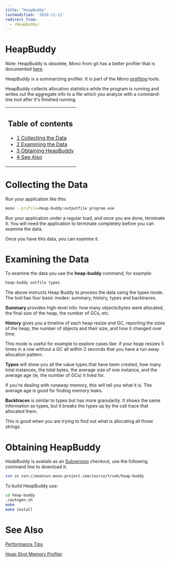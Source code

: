 ```yaml
---
title: "HeapBuddy"
lastmodified: '2010-11-11'
redirect_from:
  - /HeapBuddy/
---
```


HeapBuddy
=========

Note: HeapBuddy is obsolete, Mono from git has a better profiler that is documented [here](/Profiler).

HeapBuddy is a summarizing profiler. It is part of the Mono [profiling](/Profile) tools.

HeapBuddy collects allocation statistics while the program is running and writes out the aggregate info to a file which you analyze with a command-line tool after it's finished running.

<table>
<col width="100%" />
<tbody>
<tr class="odd">
<td align="left"><h2>Table of contents</h2>
<ul>
<li><a href="#collecting-the-data">1 Collecting the Data</a></li>
<li><a href="#examining-the-data">2 Examining the Data</a></li>
<li><a href="#obtaining-heapbuddy">3 Obtaining HeapBuddy</a></li>
<li><a href="#see-also">4 See Also</a></li>
</ul></td>
</tr>
</tbody>
</table>

Collecting the Data
===================

Run your application like this:

``` bash
mono --profile=heap-buddy:outputfile program.exe
```

Run your application under a regular load, and once you are done, terminate it. You will need the application to terminate completely before you can examine the data.

Once you have this data, you can examine it.

Examining the Data
==================

To examine the data you use the **heap-buddy** command, for example:

``` bash
heap-buddy outfile types
```

The above instructs Heap Buddy to process the data using the types mode. The tool has four basic modes: summary, history, types and backtraces.

**Summary** provides high-level info: how many objects/bytes were allocated, the final size of the heap, the number of GCs, etc.

**History** gives you a timeline of each heap resize and GC, reporting the sizes of the heap, the number of objects and their size, and how it changed over time.

This mode is useful for example to explore cases like: if your heap resizes 5 times in a row without a GC all within 2 seconds that you have a run away allocation pattern.

**Types** will show you all the value types that have been created, how many total instances, the total bytes, the average size of one instance, and the average age (ie, the number of GCs) it lived for.

If you're dealing with runaway memory, this will tell you what it is. The average age is good for finding memory leaks.

**Backtraces** is similar to types but has more granularity. It shows the same information as types, but it breaks the types up by the call trace that allocated them.

This is good when you are trying to find out what is allocating all those strings.

Obtaining HeapBuddy
===================

HeabBuddy is availale as an [Subversion](/SourceCodeRepository) checkout, use the following command line to download it:

``` bash
svn co svn://anonsvn.mono-project.com/source/trunk/heap-buddy
```

To build HeapBuddy use:

``` bash
cd heap-buddy
./autogen.sh
make
make install
```

See Also
========

[Performance Tips](/Performance_Tips)

[Heap Shot Memory Profiler](/HeapShot)
